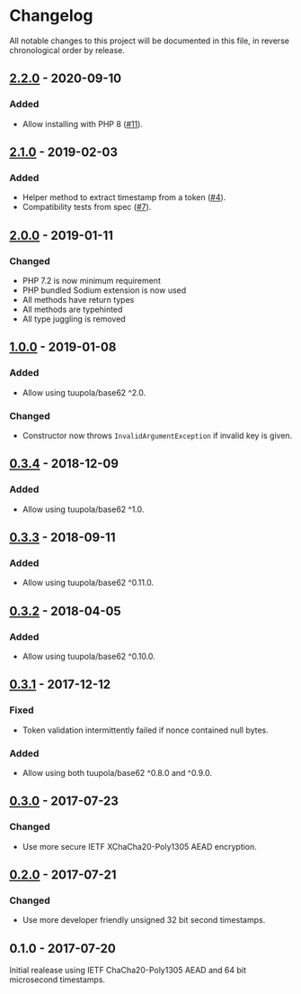 # Changelog

All notable changes to this project will be documented in this file, in reverse chronological order by release.

## [2.2.0](https://github.com/tuupola/branca/compare/2.1.0...2.2.0) - 2020-09-10
### Added
- Allow installing with PHP 8 ([#11](https://github.com/tuupola/branca-php/pull/11)).

## [2.1.0](https://github.com/tuupola/branca/compare/2.0.0...2.1.0) - 2019-02-03
### Added
- Helper method to extract timestamp from a token ([#4](https://github.com/tuupola/branca-php/pull/4)).
- Compatibility tests from spec ([#7](https://github.com/tuupola/branca-php/pull/7)).

## [2.0.0](https://github.com/tuupola/branca/compare/1.0.0...2.0.0) - 2019-01-11
### Changed
- PHP 7.2 is now minimum requirement
- PHP bundled Sodium extension is now used
- All methods have return types
- All methods are typehinted
- All type juggling is removed

## [1.0.0](https://github.com/tuupola/branca/compare/0.3.4...1.0.0) - 2019-01-08
### Added
- Allow using tuupola/base62 ^2.0.

### Changed
- Constructor now throws `InvalidArgumentException` if invalid key is given.

## [0.3.4](https://github.com/tuupola/branca/compare/0.3.3...0.3.4) - 2018-12-09
### Added
- Allow using tuupola/base62 ^1.0.

## [0.3.3](https://github.com/tuupola/branca/compare/0.3.2...0.3.3) - 2018-09-11
### Added
- Allow using tuupola/base62 ^0.11.0.

## [0.3.2](https://github.com/tuupola/branca/compare/0.3.1...0.3.2) - 2018-04-05
### Added
- Allow using tuupola/base62 ^0.10.0.

## [0.3.1](https://github.com/tuupola/branca/compare/0.3.0...0.3.1) - 2017-12-12
### Fixed
- Token validation intermittently failed if nonce contained null bytes.

### Added
- Allow using both tuupola/base62 ^0.8.0 and ^0.9.0.

## [0.3.0](https://github.com/tuupola/branca/compare/0.2.0...0.3.0) - 2017-07-23
### Changed
- Use more secure IETF XChaCha20-Poly1305 AEAD encryption.

## [0.2.0](https://github.com/tuupola/branca/compare/0.1.0...0.2.0) - 2017-07-21
### Changed
-  Use more developer friendly unsigned 32 bit second timestamps.

## 0.1.0 - 2017-07-20

Initial realease using IETF ChaCha20-Poly1305 AEAD and 64 bit microsecond timestamps.
